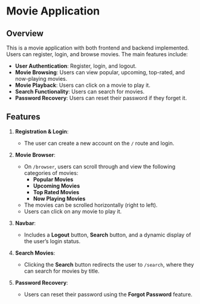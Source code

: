 # Movie Application

## Overview
This is a movie application with both frontend and backend implemented. Users can register, login, and browse movies. The main features include:

- **User Authentication**: Register, login, and logout.
- **Movie Browsing**: Users can view popular, upcoming, top-rated, and now-playing movies.
- **Movie Playback**: Users can click on a movie to play it.
- **Search Functionality**: Users can search for movies.
- **Password Recovery**: Users can reset their password if they forget it.

## Features
1. **Registration & Login**:
   - The user can create a new account on the `/` route and login.
   

2. **Movie Browser**:
   - On `/browser`, users can scroll through and view the following categories of movies:
     - **Popular Movies**
     - **Upcoming Movies**
     - **Top Rated Movies**
     - **Now Playing Movies**
   - The movies can be scrolled horizontally (right to left).
   - Users can click on any movie to play it.
   
4. **Navbar**:
   - Includes a **Logout** button, **Search** button, and a dynamic display of the user’s login status.
   
5. **Search Movies**:
   - Clicking the **Search** button redirects the user to `/search`, where they can search for movies by title.

6. **Password Recovery**:
   - Users can reset their password using the **Forgot Password** feature.

